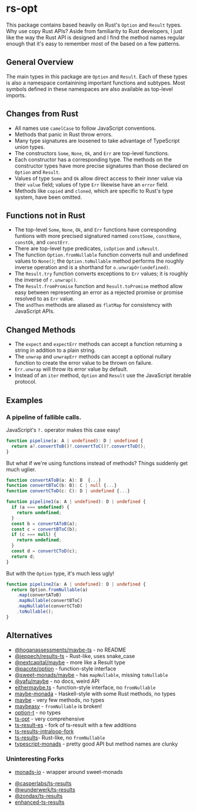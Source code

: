 # rs-opt

This package contains based heavily on Rust's `Option` and `Result` types.  Why
use copy Rust APIs?  Aside from familiarity to Rust developers, I just like the
way the Rust API is designed and I find the method names regular enough that
it's easy to remember most of the based on a few patterns.

## General Overview

The main types in this package are `Option` and `Result`.  Each of these types
is also a namespace containining important functions and subtypes.  Most symbols
defined in these namespaces are also available as top-level imports.

## Changes from Rust

- All names use `camelCase` to follow JavaScript conventions.
- Methods that panic in Rust throw errors.
- Many type signatures are loosened to take advantage of TypeScript union types.
- The constructors `Some`, `None`, `Ok`, and `Err` are top-level functions.
- Each constructor has a corresponding type.  The methods on the constructor
  types have more precise signatures than those declared on `Option` and
  `Result`.
- Values of type `Some` and `Ok` allow direct access to their inner value via
  their `value` field; values of type `Err` likewise have an `error` field.
- Methods like `copied` and `cloned`, which are specific to Rust's type system,
  have been omitted.

## Functions not in Rust

- The top-level `Some`, `None`, `Ok`, and `Err` functions have corresponding
  funtions with more precised signatured named `constSome`, `constNone`,
  `constOk`, and `constErr`.
- There are top-level type predicates, `isOption` and `isResult`.
- The function `Option.fromNullable` function converts null and undefined values to `None()`;
  the `Option.toNullable` method performs the roughly inverse operation and is a shorthand for
  `o.unwrapOr(undefined)`.
- The `Result.try` function converts exceptions to `Err` values; it is roughly
  the inverse of `r.unwrap()`.
- The `Result.fromPromise` function and `Result.toPromise` method allow easy
  between representing an error as a rejected promise or promise resolved to as
  `Err` value.
- The `andThen` methods are aliased as `flatMap` for consistency with JavaScript
  APIs.

## Changed Methods

- The `expect` and `expectErr` methods can accept a function returning a string
  in addition to a plain string.
- The `unwrap` and `unwrapErr` methods can accept a optional nullary function to
  create the error value to be thrown on failure.
- `Err.unwrap` will throw its error value by default.
- Instead of an `iter` method, `Option` and `Result` use the JavaScript iterable
  protocol.

## Examples

### A pipeline of fallible calls.

JavaScript's `?.` operator makes this case easy!

```ts
function pipeline(a: A | undefined): D | undefined {
  return a?.convertToB()?.convertToC()?.convertToD();
}
```

But what if we're using functions instead of methods?  Things suddenly get much uglier.

```ts
function convertAToB(a: A): B  {...} 
function convertBToC(b: B): C | null {...} 
function convertCToD(c: C): D | undefined {...} 

function pipeline1(a: A | undefined): D | undefined {
  if (a === undefined) {
    return undefined;
  }
  const b = convertAToB(a);
  const c = convertBToC(b);
  if (c === null) {
    return undefined;
  }
  const d = convertCToD(c);
  return d;
}
```

But with the `Option` type, it's much less ugly!

```ts
function pipeline2(a: A | undefined): D | undefined {
  return Option.fromNullable(a)
    .map(convertAToB)
    .mapNullable(convertBToC)
    .mapNullable(convertCToD)
    .toNullable();
}
```

## Alternatives
* [@hoganassessments/maybe-ts](https://www.npmjs.com/package/@hoganassessments/maybe-ts) - no README
* [@jeppech/results-ts](https://www.npmjs.com/package/@jeppech/results-ts) - Rust-like, uses snake_case
* [@nextcapital/maybe](https://www.npmjs.com/package/@nextcapital/maybe) - more like a Result type
* [@pacote/option](https://www.npmjs.com/package/@pacote/option) - function-style interface
* [@sweet-monads/maybe](https://www.npmjs.com/package/@sweet-monads/maybe) - has `mapNullable`, missing `toNullable`
* [@yafu/maybe](https://www.npmjs.com/package/@yafu/maybe) - no docs, weird API
* [eithermaybe.ts](https://www.npmjs.com/package/eithermaybe.ts) - function-style interface, no `fromNullable`
* [maybe-monada](https://www.npmjs.com/package/maybe-monada) - Haskell-style with some Rust methods, no types
* [maybe](https://www.npmjs.com/package/maybe) - very few methods, no types
* [maybeasy](https://www.npmjs.com/package/maybeasy) - `fromNullable` is broken!
* [option-t](https://www.npmjs.com/package/option-t) - no types
* [ts-opt](https://www.npmjs.com/package/ts-opt) - very comprehensive
* [ts-result-es](https://www.npmjs.com/package/ts-results-es) - fork of ts-result with a few additions
* [ts-results-intraloop-fork](https://www.npmjs.com/package/ts-results-intraloop-fork)
* [ts-results](https://www.npmjs.com/package/ts-results)- Rust-like, no `fromNullable`
* [typescript-monads](https://www.npmjs.com/package/typescript-monads) - pretty good API but method names are clunky

### Uninteresting Forks
* [monads-io](https://www.npmjs.com/package/monads-io) - wrapper around sweet-monads
- [@casperlabs/ts-results](https://www.npmjs.com/package/@casperlabs/ts-results)
- [@wunderwerk/ts-results](https://www.npmjs.com/package/@wunderwerk/ts-results)
- [@zondax/ts-results](https://www.npmjs.com/package/@zondax/ts-results)
- [enhanced-ts-results](https://www.npmjs.com/package/enhanced-ts-results)
